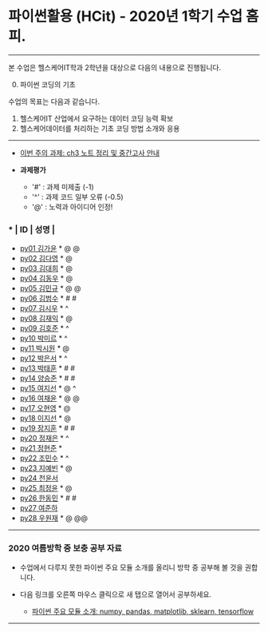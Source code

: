# **파이썬활용 (HCit)** - 2020년 1학기 수업 홈피.
---
본 수업은 헬스케어IT학과 2학년을 대상으로 다음의 내용으로 진행됩니다.

0. 파이썬 코딩의 기초

수업의 목표는 다음과 같습니다.

1. 헬스케어IT 산업에서 요구하는 데이터 코딩 능력 확보
2. 헬스케어데이터를 처리하는 기초 코딩 방법 소개와 응용
---
- [이번 주의 과제: ch3 노트 정리 및 중간고사 안내](https://github.com/Redwoods/Py/tree/master/py2020/DOit)

- **과제평가**
  - '#' : 과제 미제출 (-1)
  - '^' : 과제 코드 일부 오류 (-0.5)
  - '@' : 노력과 아이디어 인정!
  
### * | ID | 성명 |
- [py01	김가윤](https://github.com/20193253/py01) * @ @
- [py02	김다영](https://github.com/dayeong918/py02) * @
- [py03	김대희](https://github.com/eoreordl/py03) * @
- [py04	김동우](https://github.com/dongwoo314/py04) * @
- [py05	김민규](https://github.com/Skystar728/py05) * @ @
- [py06	김범수](https://github.com/bum3632/py06) * # #
- [py07	김시우](https://github.com/oceanshrimp/py07) * ^
- [py08	김재익](https://github.com/kim0129s/py08) * @
- [py09	김호준](https://github.com/hojoooon/py09) * ^
- [py10	박미르](https://github.com/py10/py10) * ^
- [py11	박시원](https://github.com/w2j1y12/py11) * @
- [py12	박은서](https://github.com/dmstj0162/py12) * ^
- [py13	박태훈](https://github.com/py13taehun/py13) * # #
- [py14	양승준](https://github.com/sj0328/py14) * # #
- [py15	여지선](https://github.com/jiseonY/py15) * @ ^
- [py16	여채윤](https://github.com/ducodbs0516/py16) * @ @
- [py17	오현영](https://github.com/Oh-HyunYoung/py17) * @
- [py18	이지선](https://github.com/jiseon0516/py18) * @
- [py19	장지훈](https://github.com/JiHun-py19/py19) * # #
- [py20	정재은](https://github.com/joung-jaeeun/py20) * ^
- [py21	정현준](https://github.com/jhjhj0703/py21) * 
- [py22	조민수](https://github.com/rmfltm854/py22) * ^
- [py23	지예빈](https://github.com/Obliqueflo/py23) * @
- [py24	천윤서](https://github.com/)
- [py25	최정윤](https://github.com/jeongy72/py25) * @
- [py26	한동민](https://github.com/a151122/py26) * # #
- [py27	여준하](https://github.com/)
- [py28 우원재](https://github.com/SALRIGO/py28) * @ @@

---

### 2020 여름방학 중 보충 공부 자료
- 수업에서 다루지 못한 파이썬 주요 모듈 소개를 올리니 방학 중 공부해 볼 것을 권합니다.  
- 다음 링크를 오른쪽 마우스 클릭으로 새 탭으로 열어서 공부하세요.

  - [파이썬 주요 모듈 소개: numpy, pandas, matplotlib, sklearn, tensorflow](https://github.com/Redwoods/Py/tree/master/py2019/Lec/notebook/py_modules/)

---


